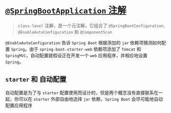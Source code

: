 # [`@SpringBootApplication` 注解](https://docs.spring.io/spring-boot/docs/3.1.1/reference/htmlsingle/#getting-started.first-application.code.spring-boot-application)
> `class-level` 注解，是一个元注解，它组合了 `@SpringBootConfiguration`, `@EnableAutoConfiguration` 和 `@ComponentScan`  

`@EnableAutoConfiguration` 告诉 `Spring Boot` 根据添加的 `jar` 依赖项猜测如何配置 `Spring`。由于 `spring-boot-starter-web` 依赖项添加了 `Tomcat` 和 `SpringMVC`，自动配置就假设正在开发一个 `web` 应用程序，并相应地设置 `Spring`。

## `starter` 和 自动配置
自动配置是为了与 `starter` 配置使用而设计的，但是两个概念没有直接联系在一起，你可以在 `starter` 外部自由地选择 `jar` 依赖，`Spring Boot` 会尽可能地自动配置应用程序